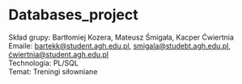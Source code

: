 # Databases_project
Skład grupy: Bartłomiej Kozera, Mateusz Śmigała, Kacper Ćwiertnia \
Emaile: bartekk@student.agh.edu.pl, smigala@studebt.agh.edu.pl, ćwiertnia@student.agh.edu.pl \
Technologia: PL/SQL \
Temat: Treningi siłowniane
